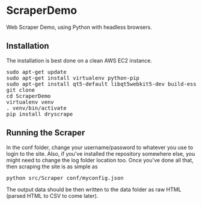 # ScraperDemo
Web Scraper Demo, using Python with headless browsers.


## Installation
The installation is best done on a clean AWS EC2 instance. 

<pre>
sudo apt-get update
sudo apt-get install virtualenv python-pip
sudo apt-get install qt5-default libqt5webkit5-dev build-essential python-lxml python-pip xvfb
git clone <Scraper-Demo-SSH-URI>
cd ScraperDemo
virtualenv venv
. venv/bin/activate
pip install dryscrape
</pre>

## Running the Scraper
In the conf folder, change your username/password to whatever you use to login to the site. Also, 
if you've installed the repository somewhere else, you might need to change the log folder location too.
Once you've done all that, then scraping the site is as simple as

<pre>
python src/Scraper conf/myconfig.json
</pre>

The output data should be then written to the data folder as raw HTML (parsed HTML to CSV to come later). 
